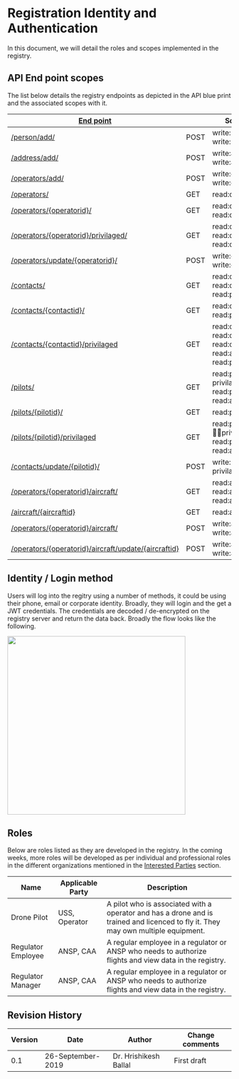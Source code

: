 # Registration Identity and Authentication 

In this document, we will detail the roles and scopes implemented in the registry. 



## API End point scopes
The list below details the registry endpoints as depicted in the API blue print and the associated scopes with it.

| [End point](https://droneregistry.herokuapp.com/api/v1/) |   | Scopes required |
| --- | --- | --- |
| [/person/add/](https://aircraftregistry.herokuapp.com/api/v1/#person-and-address-api-add-a-new-person-post) | POST | write:person write:person:privilaged |
| [/address/add/](https://aircraftregistry.herokuapp.com/api/v1/#person-and-address-api-add-a-new-address-post) | POST | write:address write:address:privilaged |
| [/operators/add/](https://aircraftregistry.herokuapp.com/api/v1/#operator-api-add-a-new-operator-post) | POST | write:operator write:operator:privilaged |
| [/operators/](https://aircraftregistry.herokuapp.com/api/v1/#operator-api-all-operators-get) | GET | read:operator |
| [/operators/{operatorid}/](https://aircraftregistry.herokuapp.com/api/v1/#operator-api-single-operator-details-get) | GET | read:operator read:operator:all |
| [/operators/{operatorid}/privilaged/](https://aircraftregistry.herokuapp.com/api/v1/#operator-api-privilaged-single-operator-details-get) | GET | read:operator read:operator:all read:operator:privilaged |
| [/operators/update/{operatorid}/](https://aircraftregistry.herokuapp.com/api/v1/#operator-api-update-existing-operator-details-post) | POST | write:operator write:operator:privilaged |
| [/contacts/](https://aircraftregistry.herokuapp.com/api/v1/#contact-api-all-contacts-get) | GET | read:contact read:operator:all read:person |
| [/contacts/{contactid}/](https://aircraftregistry.herokuapp.com/api/v1/#contact-api-single-contact-details-get) | GET | read:contact read:person |
| [/contacts/{contactid}/privilaged](https://aircraftregistry.herokuapp.com/api/v1/#contact-api-privilaged-single-contact-details-get) | GET | read:contact read:contact:all read:contact:privilaged read:address:all read:person:all |
| [/pilots/](https://aircraftregistry.herokuapp.com/api/v1/#pilot-api-all-pilots-get) | GET | read:pilot read:pilot:privilaged read:person:privilaged read:address:privilaged |
| [/pilots/{pilotid}/](https://aircraftregistry.herokuapp.com/api/v1/#pilot-api-single-pilot-details-get) | GET | read:person read:pilot |
| [/pilots/{pilotid}/privilaged](https://aircraftregistry.herokuapp.com/api/v1/#pilot-api-single-pilot-details-get-1) | GET | read:pilot read:pilot:all read:pilot:privilaged read:person:privilaged read:address:privilaged |
| [/contacts/update/{pilotid}/](https://aircraftregistry.herokuapp.com/api/v1/#pilot-api-update-existing-pilot-details-post) | POST | write:pilot write:pilot:privilaged |
| [/operators/{operatorid}/aircraft/](https://aircraftregistry.herokuapp.com/api/v1/#aircraft-api-equipment-registered-by-a-operator) | GET | read:aircraft read:aircraft:all read:aircraft:privilaged |
| [/aircraft/{aircraftid}](https://aircraftregistry.herokuapp.com/api/v1/#aircraft-api-single-aircraft-details-get) | GET | read:aircraft |
| [/operators/{operatorid}/aircraft/](https://aircraftregistry.herokuapp.com/api/v1/#aircraft-api-equipment-registered-by-a-operator-post) | POST | write:aircraft write:aircraft:privilaged |
| [/operators/{operatorid}/aircraft/update/{aircraftid}](https://aircraftregistry.herokuapp.com/api/v1/#aircraft-api-update-registered-equipment-post) | POST | write:aircraft write:aircraft:privilaged |

## Identity / Login method
Users will log into the regitry using a number of methods, it could be using their phone, email or corporate identity. Broadly, they will login and the get a JWT credentials. The credentials are decoded / de-encrypted on the registry server and return the data back. Broadly the flow looks like the following.

<img src="https://i.imgur.com/4rMHnJH.jpg" height="400">

## Roles
Below are roles listed as they are developed in the registry. In the coming weeks, more roles will be developed as per individual and professional roles in the different organizations mentioned in the [Interested Parties](https://github.com/openskies-sh/aircraftregistry/blob/master/documents/registration-identity-authentication.md) section.

| Name | Applicable Party | Description |
| --- | --- | --- |
| Drone Pilot | USS, Operator | A pilot who is associated with a operator and has a drone and is trained and licenced to fly it. They may own multiple equipment. |
| Regulator Employee | ANSP, CAA | A regular employee in a regulator or ANSP who needs to authorize flights and view data in the registry. |
| Regulator Manager | ANSP, CAA | A regular employee in a regulator or ANSP who needs to authorize flights and view data in the registry. |

## Revision History

| Version | Date | Author | Change comments |
| --- | --- | --- | --- |
| 0.1 | 26-September-2019 | Dr. Hrishikesh Ballal | First draft |
